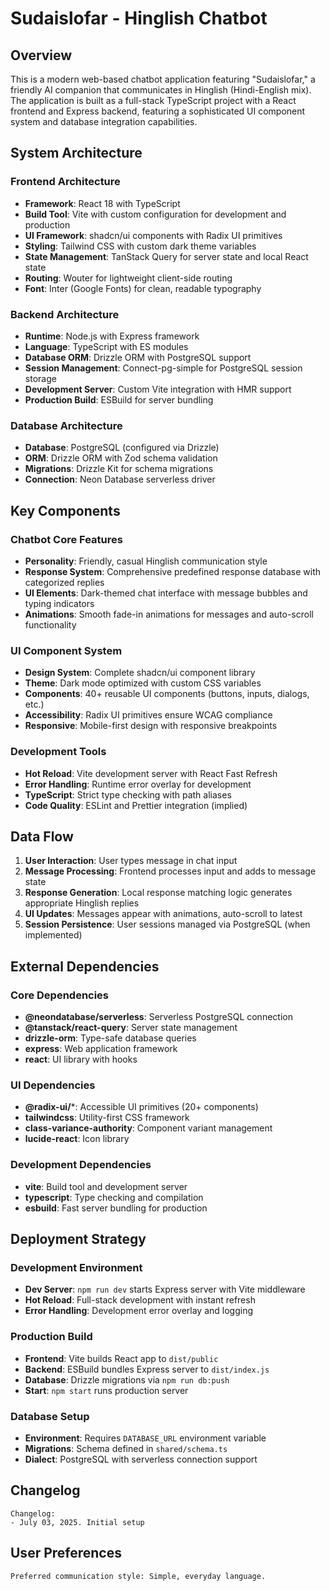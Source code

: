 # Sudaislofar - Hinglish Chatbot

## Overview

This is a modern web-based chatbot application featuring "Sudaislofar," a friendly AI companion that communicates in Hinglish (Hindi-English mix). The application is built as a full-stack TypeScript project with a React frontend and Express backend, featuring a sophisticated UI component system and database integration capabilities.

## System Architecture

### Frontend Architecture
- **Framework**: React 18 with TypeScript
- **Build Tool**: Vite with custom configuration for development and production
- **UI Framework**: shadcn/ui components with Radix UI primitives
- **Styling**: Tailwind CSS with custom dark theme variables
- **State Management**: TanStack Query for server state and local React state
- **Routing**: Wouter for lightweight client-side routing
- **Font**: Inter (Google Fonts) for clean, readable typography

### Backend Architecture
- **Runtime**: Node.js with Express framework
- **Language**: TypeScript with ES modules
- **Database ORM**: Drizzle ORM with PostgreSQL support
- **Session Management**: Connect-pg-simple for PostgreSQL session storage
- **Development Server**: Custom Vite integration with HMR support
- **Production Build**: ESBuild for server bundling

### Database Architecture
- **Database**: PostgreSQL (configured via Drizzle)
- **ORM**: Drizzle ORM with Zod schema validation
- **Migrations**: Drizzle Kit for schema migrations
- **Connection**: Neon Database serverless driver

## Key Components

### Chatbot Core Features
- **Personality**: Friendly, casual Hinglish communication style
- **Response System**: Comprehensive predefined response database with categorized replies
- **UI Elements**: Dark-themed chat interface with message bubbles and typing indicators
- **Animations**: Smooth fade-in animations for messages and auto-scroll functionality

### UI Component System
- **Design System**: Complete shadcn/ui component library
- **Theme**: Dark mode optimized with custom CSS variables
- **Components**: 40+ reusable UI components (buttons, inputs, dialogs, etc.)
- **Accessibility**: Radix UI primitives ensure WCAG compliance
- **Responsive**: Mobile-first design with responsive breakpoints

### Development Tools
- **Hot Reload**: Vite development server with React Fast Refresh
- **Error Handling**: Runtime error overlay for development
- **TypeScript**: Strict type checking with path aliases
- **Code Quality**: ESLint and Prettier integration (implied)

## Data Flow

1. **User Interaction**: User types message in chat input
2. **Message Processing**: Frontend processes input and adds to message state
3. **Response Generation**: Local response matching logic generates appropriate Hinglish replies
4. **UI Updates**: Messages appear with animations, auto-scroll to latest
5. **Session Persistence**: User sessions managed via PostgreSQL (when implemented)

## External Dependencies

### Core Dependencies
- **@neondatabase/serverless**: Serverless PostgreSQL connection
- **@tanstack/react-query**: Server state management
- **drizzle-orm**: Type-safe database queries
- **express**: Web application framework
- **react**: UI library with hooks

### UI Dependencies
- **@radix-ui/***: Accessible UI primitives (20+ components)
- **tailwindcss**: Utility-first CSS framework
- **class-variance-authority**: Component variant management
- **lucide-react**: Icon library

### Development Dependencies
- **vite**: Build tool and development server
- **typescript**: Type checking and compilation
- **esbuild**: Fast server bundling for production

## Deployment Strategy

### Development Environment
- **Dev Server**: `npm run dev` starts Express server with Vite middleware
- **Hot Reload**: Full-stack development with instant refresh
- **Error Handling**: Development error overlay and logging

### Production Build
- **Frontend**: Vite builds React app to `dist/public`
- **Backend**: ESBuild bundles Express server to `dist/index.js`
- **Database**: Drizzle migrations via `npm run db:push`
- **Start**: `npm start` runs production server

### Database Setup
- **Environment**: Requires `DATABASE_URL` environment variable
- **Migrations**: Schema defined in `shared/schema.ts`
- **Dialect**: PostgreSQL with serverless connection support

## Changelog

```
Changelog:
- July 03, 2025. Initial setup
```

## User Preferences

```
Preferred communication style: Simple, everyday language.
```